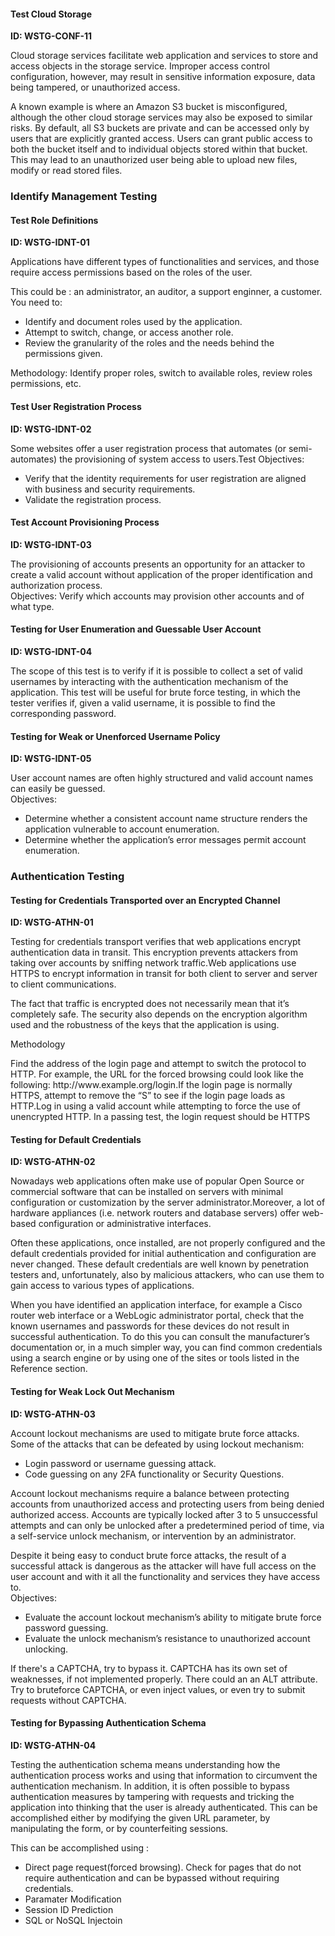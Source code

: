 <h4>Test Cloud Storage</h4>
<p><b>ID: WSTG-CONF-11</b></p>
<p> Cloud storage services facilitate web application and services to store and access objects in the storage service. Improper access control configuration, however, may result in sensitive information exposure, data being tampered, or unauthorized access. </p>
<p>A known example is where an Amazon S3 bucket is misconfigured, although the other cloud storage services may also be exposed to similar risks. By default, all S3 buckets are private and can be accessed only by users that are explicitly granted access. Users can grant public access to both the bucket itself and to individual objects stored within that bucket. This may lead to an unauthorized user being able to upload new files, modify or read stored files.</p>

<h3>Identify Management Testing</h3>
<h4>Test Role Definitions</h4>
<p><b>ID: WSTG-IDNT-01</b></p>
<p>Applications have different types of functionalities and services, and those require access permissions based on the roles of the user.</p>
<p>This could be : an administrator, an auditor, a support enginner, a customer.<br>You need to:</p>
<ul>
	<li>Identify and document roles used by the application.</li>
	<li>Attempt to switch, change, or access another role.</li>
	<li>Review the granularity of the roles and the needs behind the permissions given.</li>
</ul>
<p>Methodology: Identify proper roles, switch to available roles, review roles permissions, etc. </p>

<h4>Test User Registration Process</h4>
<p><b>ID: WSTG-IDNT-02</b></p>
<p>Some websites offer a user registration process that automates (or semi-automates) the provisioning of system access to users.Test Objectives:</p>
<ul>
	<li>Verify that the identity requirements for user registration are aligned with business and security requirements.</li>
	<li>Validate the registration process.</li>
</ul>

<h4>Test Account Provisioning Process</h4>
<p><b>ID: WSTG-IDNT-03</b></p>
<p>The provisioning of accounts presents an opportunity for an attacker to create a valid account without application of the proper identification and authorization process.<br>Objectives: Verify which accounts may provision other accounts and of what type.</p>

<h4>Testing for User Enumeration and Guessable User Account</h4>
<p><b>
	ID: WSTG-IDNT-04
</b></p>
<p>The scope of this test is to verify if it is possible to collect a set of valid usernames by interacting with the authentication mechanism of the application. This test will be useful for brute force testing, in which the tester verifies if, given a valid username, it is possible to find the corresponding password.</p>

<h4>Testing for Weak or Unenforced Username Policy</h4>
<p><b>ID: WSTG-IDNT-05</b></p>
<p>User account names are often highly structured and valid account names can easily be guessed.
<br>Objectives:</p>
<ul>
	<li>Determine whether a consistent account name structure renders the application vulnerable to account
enumeration.</li>
	<li>Determine whether the application’s error messages permit account enumeration.</li>
</ul>

<h3>Authentication Testing</h3>
<h4>Testing for Credentials Transported over an Encrypted Channel</h4>
<p><b>ID: WSTG-ATHN-01</b></p>
<p>Testing for credentials transport verifies that web applications encrypt authentication data in transit. This encryption prevents attackers from taking over accounts by sniffing network traffic.Web applications use HTTPS to encrypt information in transit for both client to server and server to client communications.</p>
<p>The fact that traffic is encrypted does not necessarily mean that it’s completely safe. The security also depends on the encryption algorithm used and the robustness of the keys that the application is using.</p>
<p>Methodology</p>
<p>Find the address of the login page and attempt to switch the protocol to HTTP. For example, the URL for the forced browsing could look like the following: http://www.example.org/login.If the login page is normally HTTPS, attempt to remove the “S” to see if the login page loads as HTTP.Log in using a valid account while attempting to force the use of unencrypted HTTP. In a passing test, the login request
should be HTTPS</p>

<h4>Testing for Default Credentials</h4>
<p><b>ID: WSTG-ATHN-02</b></p>
<p>Nowadays web applications often make use of popular Open Source or commercial software that can be installed on servers with minimal configuration or customization by the server administrator.Moreover, a lot of hardware appliances (i.e. network routers and database servers) offer web-based configuration or administrative interfaces.</p>

<p>Often these applications, once installed, are not properly configured and the default credentials provided for initial authentication and configuration are never changed. These default credentials are well known by penetration testers and, unfortunately, also by malicious attackers, who can use them to gain access to various types of applications.</p>

<p>When you have identified an application interface, for example a Cisco router web interface or a WebLogic
administrator portal, check that the known usernames and passwords for these devices do not result in successful authentication. To do this you can consult the manufacturer’s documentation or, in a much simpler way, you can find common credentials using a search engine or by using one of the sites or tools listed in the Reference section.</p>

<h4>Testing for Weak Lock Out Mechanism</h4>
<p><b>ID: WSTG-ATHN-03</b></p>
<p>Account lockout mechanisms are used to mitigate brute force attacks. Some of the attacks that can be defeated by using lockout mechanism:</p>
<ul>
	<li>Login password or username guessing attack.</li>
	<li>Code guessing on any 2FA functionality or Security Questions.</li>
</ul>
<p>Account lockout mechanisms require a balance between protecting accounts from unauthorized access and protecting users from being denied authorized access. Accounts are typically locked after 3 to 5 unsuccessful attempts and can only be unlocked after a predetermined period of time, via a self-service unlock mechanism, or intervention by an administrator.</p>
<p>Despite it being easy to conduct brute force attacks, the result of a successful attack is dangerous as the attacker will have full access on the user account and with it all the functionality and services they have access to. <br>Objectives:</p>
<ul>
	<li>Evaluate the account lockout mechanism’s ability to mitigate brute force password guessing.</li>
	<li>Evaluate the unlock mechanism’s resistance to unauthorized account unlocking.</li>
</ul>

<p>
	If there's a CAPTCHA, try to bypass it. CAPTCHA has its own set of weaknesses, if not implemented properly.
	There could an an ALT attribute. Try to bruteforce CAPTCHA, or even inject values, or even try to submit requests without CAPTCHA.
</p>

<h4>Testing for Bypassing Authentication Schema</h4>
<p><b>ID: WSTG-ATHN-04</b></p>
<p>Testing the authentication schema means understanding how the authentication process works and using that information to circumvent the authentication mechanism. In addition, it is often possible to bypass authentication measures by tampering with requests and tricking the application into thinking that the user is already authenticated. This can be accomplished either by modifying the given URL parameter, by manipulating the form, or by counterfeiting sessions.</p>

<p>This can be accomplished using : </p>
<ul>
	<li>Direct page request(forced browsing). Check for pages that do not require authentication and can be bypassed without requiring credentials.</li>
	<li>Paramater Modification</li>
	<li>Session ID Prediction</li>
	<li>SQL or NoSQL Injectoin</li>
</ul>
